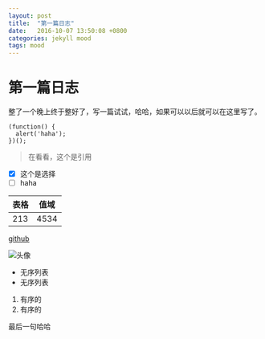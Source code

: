 ```yaml
---
layout: post
title:  "第一篇日志"
date:   2016-10-07 13:50:08 +0800
categories: jekyll mood
tags: mood
---
```


# 第一篇日志
整了一个晚上终于整好了，写一篇试试，哈哈，如果可以以后就可以在这里写了。  

```
(function() {  
  alert('haha');
})();
```

> 在看看，这个是引用  


 - [x] 这个是选择
 - [ ] haha

|表格|值域|
|---|---|
|213|4534|

[github](https://github.com/weiweicat333)

![头像](https://avatars0.githubusercontent.com/u/12510828)

* 无序列表
* 无序列表


1. 有序的
2. 有序的

最后一句哈哈
